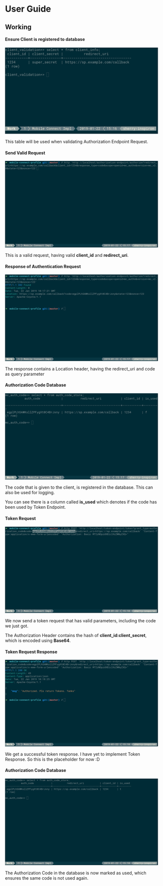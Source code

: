 # User Guide

## Working

#### Ensure Client is registered to database

![](user_guide_assets/client_info.png)

This table will be used when validating Authorization Endpoint Request.

#### Send Valid Request

![](user_guide_assets/auth_request.png)

This is a valid request, having valid **client_id** and **redirect_uri**.

#### Response of Authentication Request

![](user_guide_assets/auth_response.png)

The response contains a Location header, having the redirect_uri and code as query parameter

#### Authorization Code Database

![](user_guide_assets/auth_code_created.png)

The code that is given to the client, is registered in the database. This can also be used for logging.

You can see there is a column called **is_used** which denotes if the code has been used by Token Endpoint.

#### Token Request

![](user_guide_assets/token_request.png)

We now send a token request that has valid parameters, including the code we just got.

The Authorization Header contains the hash of **client_id:client_secret**, which is encoded using **Base64**.

#### Token Request Response

![](user_guide_assets/success_token_response.png)

We get a successful token response. I have yet to implement Token Response. So this is the placeholder for now :D

#### Authorization Code Database

![](user_guide_assets/auth_code_after_token.png)

The Authorization Code in the database is now marked as used, which ensures the same code is not used again.
